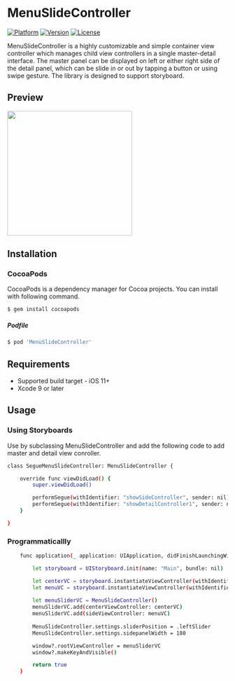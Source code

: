 # MenuSlideController

[![Platform](https://img.shields.io/cocoapods/p/SideMenuController.svg?style=flat)](http://cocoapods.org/pods/SideMenuController)
[![Version](https://img.shields.io/cocoapods/v/SideMenuController.svg?style=flat)](http://cocoapods.org/pods/SideMenuController)
[![License](https://img.shields.io/cocoapods/l/SideMenuController.svg?style=flat)](http://cocoapods.org/pods/SideMenuController)

MenuSlideController is a highly customizable and simple container view controller which manages child view controllers in a single master-detail interface. The master panel can be displayed on left or either right side of the detail panel, which can be slide in or out by tapping a button or using swipe gesture. The library is designed to support storyboard.

## Preview
<img src="https://raw.githubusercontent.com/sahijoshi/MenuSlideController/master/Assets/MenuSlide.gif" width="285"/>

## Installation
### CocoaPods
CocoaPods is a dependency manager for Cocoa projects. You can install with following command.
```bash
$ gem install cocoapods
```

##### Podfile
```bash
$ pod 'MenuSlideController'
```
## Requirements
- Supported build target - iOS 11+
- Xcode 9 or later

## Usage
### Using Storyboards
Use by subclassing MenuSlideController and add the following code to add master and detail view conroller.

```bash
class SegueMenuSlideController: MenuSlideController {

    override func viewDidLoad() {
        super.viewDidLoad()

        performSegue(withIdentifier: "showSideController", sender: nil)
        performSegue(withIdentifier: "showDetailController1", sender: nil)
    }

}
```

### Programmaticallly
```bash
    func application(_ application: UIApplication, didFinishLaunchingWithOptions launchOptions: [UIApplicationLaunchOptionsKey: Any]?) -> Bool {

        let storyboard = UIStoryboard.init(name: "Main", bundle: nil)

        let centerVC = storyboard.instantiateViewController(withIdentifier: "CenterNavVC")
        let menuVC = storyboard.instantiateViewController(withIdentifier: "MenuController")
        
        let menuSliderVC = MenuSlideController()
        menuSliderVC.add(centerViewController: centerVC)
        menuSliderVC.add(sideViewController: menuVC)
        
        MenuSlideController.settings.sliderPosition = .leftSlider
        MenuSlideController.settings.sidepanelWidth = 180

        window?.rootViewController = menuSliderVC
        window?.makeKeyAndVisible()

        return true
    }

```

